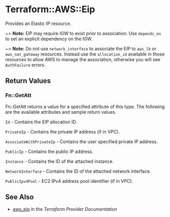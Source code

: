 # Terraform::AWS::Eip

Provides an Elastic IP resource.

~> **Note:** EIP may require IGW to exist prior to association. Use `depends_on` to set an explicit dependency on the IGW.

~> **Note:** Do not use `network_interface` to associate the EIP to `aws_lb` or `aws_nat_gateway` resources. Instead use the `allocation_id` available in those resources to allow AWS to manage the association, otherwise you will see `AuthFailure` errors.

## Return Values

### Fn::GetAtt

Fn::GetAtt returns a value for a specified attribute of this type. The following are the available attributes and sample return values.

`Id` - Contains the EIP allocation ID.

`PrivateIp` - Contains the private IP address (if in VPC).

`AssociateWithPrivateIp` - Contains the user specified private IP address.

`PublicIp` - Contains the public IP address.

`Instance` - Contains the ID of the attached instance.

`NetworkInterface` - Contains the ID of the attached network interface.

`PublicIpv4Pool` - EC2 IPv4 address pool identifier (if in VPC).

## See Also

* [aws_eip](https://www.terraform.io/docs/providers/aws/r/eip.html) in the _Terraform Provider Documentation_